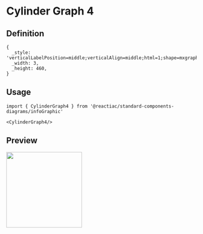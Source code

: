 # Cylinder Graph 4

## Definition

```
{
  _style: 'verticalLabelPosition=middle;verticalAlign=middle;html=1;shape=mxgraph.infographic.cylinder;fillColor=#F2931E;strokeColor=none;shadow=0;align=left;labelPosition=right;spacingLeft=10;fontStyle=1;fontColor=#F2931E;',
  _width: 3,
  _height: 460,
}
```

## Usage

```
import { CylinderGraph4 } from '@reactiac/standard-components-diagrams/infoGraphic'

<CylinderGraph4/>
```

## Preview

<img src="./cylinder-graph-4.png" width="200"/>
